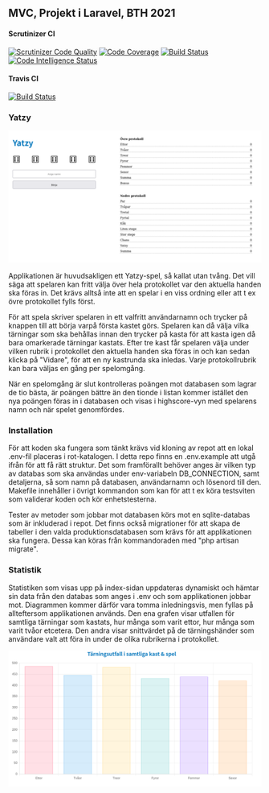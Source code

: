 ## MVC, Projekt i Laravel, BTH 2021

#### Scrutinizer CI
[![Scrutinizer Code Quality](https://scrutinizer-ci.com/g/Turingcop/mvc-proj/badges/quality-score.png?b=main)](https://scrutinizer-ci.com/g/Turingcop/mvc-proj/?branch=main)
[![Code Coverage](https://scrutinizer-ci.com/g/Turingcop/mvc-proj/badges/coverage.png?b=main)](https://scrutinizer-ci.com/g/Turingcop/mvc-proj/?branch=main)
[![Build Status](https://scrutinizer-ci.com/g/Turingcop/mvc-proj/badges/build.png?b=main)](https://scrutinizer-ci.com/g/Turingcop/mvc-proj/build-status/main)
[![Code Intelligence Status](https://scrutinizer-ci.com/g/Turingcop/mvc-proj/badges/code-intelligence.svg?b=main)](https://scrutinizer-ci.com/code-intelligence)

#### Travis CI
[![Build Status](https://app.travis-ci.com/Turingcop/mvc-proj.svg?branch=main)](https://app.travis-ci.com/Turingcop/mvc-proj)

### Yatzy

![Yatzy spelbräde](/public/img/yatzy.png)

Applikationen är huvudsakligen ett Yatzy-spel, så kallat utan tvång. Det vill säga att spelaren kan fritt välja över hela protokollet var den aktuella handen ska föras in. Det krävs alltså inte att en spelar i en viss ordning eller att t ex övre protokollet fylls först.

För att spela skriver spelaren in ett valfritt användarnamn och trycker på knappen till att börja varpå första kastet görs. Spelaren kan då välja vilka tärningar som ska behållas innan den trycker på kasta för att kasta igen då bara omarkerade tärningar kastats. Efter tre kast får spelaren välja under vilken rubrik i protokollet den aktuella handen ska föras in och kan sedan klicka på "Vidare", för att en ny kastrunda ska inledas. Varje protokollrubrik kan bara väljas en gång per spelomgång.

När en spelomgång är slut kontrolleras poängen mot databasen som lagrar de tio bästa, är poängen bättre än den tionde i listan kommer istället den nya poängen föras in i databasen och visas i highscore-vyn med spelarens namn och när spelet genomfördes.

### Installation

För att koden ska fungera som tänkt krävs vid kloning av repot att en lokal .env-fil placeras i rot-katalogen. I detta repo finns en .env.example att utgå ifrån för att få rätt struktur. Det som framförallt behöver anges är vilken typ av databas som ska användas under env-variabeln DB_CONNECTION, samt detaljerna, så som namn på databasen, användarnamn och lösenord till den. Makefile innehåller i övrigt kommandon som kan för att t ex köra testsviten som validerar koden och kör enhetstesterna. 

Tester av metoder som jobbar mot databasen körs mot en sqlite-databas som är inkluderad i repot. Det finns också migrationer för att skapa de tabeller i den valda produktionsdatabasen som krävs för att applikationen ska fungera. Dessa kan köras från kommandoraden med "php artisan migrate".

### Statistik

Statistiken som visas upp på index-sidan uppdateras dynamiskt och hämtar sin data från den databas som anges i .env och som applikationen jobbar mot. Diagrammen kommer därför vara tomma inledningsvis, men fyllas på allteftersom applikationen används. Den ena grafen visar utfallen för samtliga tärningar som kastats, hur många som varit ettor, hur många som varit tvåor etcetera. Den andra visar snittvärdet på de tärningshänder som användare valt att föra in under de olika rubrikerna i protokollet.

![Tärningskast utfall](/public/img/dicestats.png)
